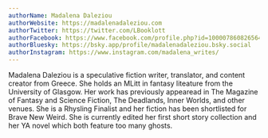 ```yaml
---
authorName: Madalena Daleziou
authorWebsite: https://madalenadaleziou.com
authorTwitter: https://twitter.com/LBooklott
authorFacebook: https://www.facebook.com/profile.php?id=100007860826564
authorBluesky: https://bsky.app/profile/madalenadaleziou.bsky.social
authorInstagram: https://www.instagram.com/madalena_writes/ 
---
```

Madalena Daleziou is a speculative fiction writer, translator, and content creator from Greece. She holds an MLitt in fantasy liteature from the University of Glasgow. Her work has previously appearead in The Magazine of Fantasy and Science Fiction, The Deadlands, Inner Worlds, and other venues. She is a Rhysling Finalist and her fiction has been shortlisted for Brave New Weird. She is currently edited her first short story collection and her YA novel which both feature too many ghosts. 
